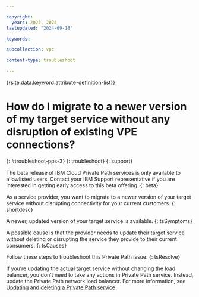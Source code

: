 ```yaml
---

copyright:
  years: 2023, 2024
lastupdated: "2024-09-18"

keywords:

subcollection: vpc

content-type: troubleshoot

---
```


{{site.data.keyword.attribute-definition-list}}

# How do I migrate to a newer version of my target service without any disruption of existing VPE connections?
{: #troubleshoot-pps-3}
{: troubleshoot}
{: support}

The beta release of IBM Cloud Private Path services is only available to allowlisted users. Contact your IBM Support representative if you are interested in getting early access to this beta offering.
{: beta}

As a service provider, you want to migrate to a newer version of your target service without disrupting connectivity for your current customers.
{: shortdesc}

A newer, updated version of your target service is available.
{: tsSymptoms}

A possible cause is that the provider needs to update their target service without deleting or disrupting the service they provide to their current consumers.
{: tsCauses}

Follow these steps to troubleshoot this Private Path issue:
{: tsResolve}

If you’re updating the actual target service without changing the load balancer, you don’t need to take any actions in Private Path service. Instead, update the Private Path network load balancer. For more information, see [Updating and deleting a Private Path service](/docs/vpc?topic=vpc-pps-ui-updating-deleting&interface=ui#pps-ui-update-target-private-path-service).
